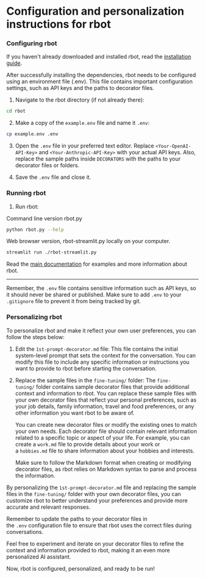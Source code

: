 Configuration and personalization instructions for rbot
=======================================================

### Configuring rbot
If you haven't already downloaded and installed rbot, read the [installation guide](INSTALL.md).

After successfully installing the dependencies, rbot needs to be configured using an environment file (.env). This file contains important configuration settings, such as API keys and the paths to decorator files.

1.  Navigate to the rbot directory (if not already there):

```bash
cd rbot
```

2.  Make a copy of the `example.env` file and name it `.env`:

```bash
cp example.env .env
```

3.  Open the `.env` file in your preferred text editor. Replace `<Your-OpenAI-API-Key>` and `<Your-Anthropic-API-Key>` with your actual API keys. Also, replace the sample paths inside `DECORATORS` with the paths to your decorator files or folders.

4.  Save the `.env` file and close it.

### Running rbot

1.  Run rbot:

Command line version rbot.py
```bash
python rbot.py --help
```

Web browser version, rbot-streamlit.py locally on your computer.
```bash
streamlit run ./rbot-streamlit.py
```

Read the [main documentation](README.md) for examples and more information about rbot.

* * * * *

Remember, the `.env` file contains sensitive information such as API keys, so it should never be shared or published. Make sure to add `.env` to your `.gitignore` file to prevent it from being tracked by git.

### Personalizing rbot

To personalize rbot and make it reflect your own user preferences, you can follow the steps below:

1.  Edit the `1st-prompt-decorator.md` file: This file contains the initial system-level prompt that sets the context for the conversation. You can modify this file to include any specific information or instructions you want to provide to rbot before starting the conversation.

2.  Replace the sample files in the `fine-tuning/` folder: The `fine-tuning/` folder contains sample decorator files that provide additional context and information to rbot. You can replace these sample files with your own decorator files that reflect your personal preferences, such as your job details, family information, travel and food preferences, or any other information you want rbot to be aware of.

    You can create new decorator files or modify the existing ones to match your own needs. Each decorator file should contain relevant information related to a specific topic or aspect of your life. For example, you can create a `work.md` file to provide details about your work or a `hobbies.md` file to share information about your hobbies and interests.

    Make sure to follow the Markdown format when creating or modifying decorator files, as rbot relies on Markdown syntax to parse and process the information.

By personalizing the `1st-prompt-decorator.md` file and replacing the sample files in the `fine-tuning/` folder with your own decorator files, you can customize rbot to better understand your preferences and provide more accurate and relevant responses.

Remember to update the paths to your decorator files in the `.env` configuration file to ensure that rbot uses the correct files during conversations.

Feel free to experiment and iterate on your decorator files to refine the context and information provided to rbot, making it an even more personalized AI assistant.

Now, rbot is configured, personalized, and ready to be run!